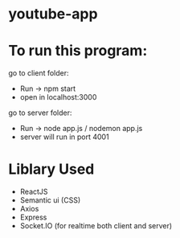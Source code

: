 # youtube-app

# To run this program:

go to client folder: 

- Run -> npm start
- open in localhost:3000

go to server folder:

- Run -> node app.js / nodemon app.js
- server will run in port 4001

# Liblary Used

- ReactJS
- Semantic ui (CSS)
- Axios
- Express
- Socket.IO (for realtime both client and server)

